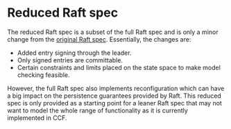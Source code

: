 # Reduced Raft spec

The reduced Raft spec is a subset of the full Raft spec and is only a minor change from the [original Raft
spec](https://github.com/ongardie/raft.tla/blob/master/raft.tla). Essentially, the changes are:

- Added entry signing through the leader.
- Only signed entries are committable.
- Certain constraints and limits placed on the state space to make model checking feasible.

However, the full Raft spec also implements reconfiguration which can have a big impact on the persistence guarantees
provided by Raft. This reduced spec is only provided as a starting point for a leaner Raft spec that may not want to
model the whole range of functionality as it is currently implemented in CCF.

